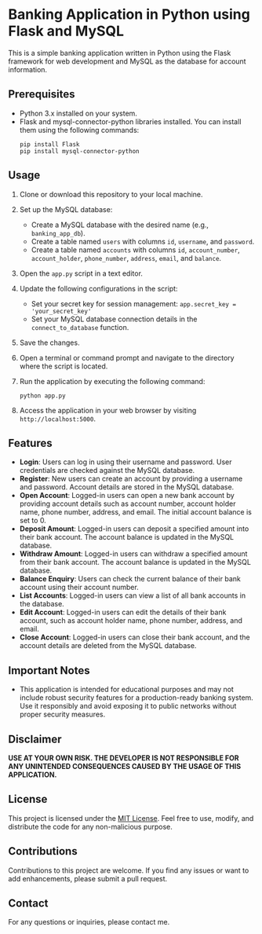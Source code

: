 # Banking Application in Python using Flask and MySQL

This is a simple banking application written in Python using the Flask framework for web development and MySQL as the database for account information.

## Prerequisites
- Python 3.x installed on your system.
- Flask and mysql-connector-python libraries installed. You can install them using the following commands:
  ```
  pip install Flask
  pip install mysql-connector-python
  ```

## Usage
1. Clone or download this repository to your local machine.

2. Set up the MySQL database:
   - Create a MySQL database with the desired name (e.g., `banking_app_db`).
   - Create a table named `users` with columns `id`, `username`, and `password`.
   - Create a table named `accounts` with columns `id`, `account_number`, `account_holder`, `phone_number`, `address`, `email`, and `balance`.

3. Open the `app.py` script in a text editor.

4. Update the following configurations in the script:
   - Set your secret key for session management: `app.secret_key = 'your_secret_key'`
   - Set your MySQL database connection details in the `connect_to_database` function.

5. Save the changes.

6. Open a terminal or command prompt and navigate to the directory where the script is located.

7. Run the application by executing the following command:
   ```
   python app.py
   ```

8. Access the application in your web browser by visiting `http://localhost:5000`.

## Features
- **Login**: Users can log in using their username and password. User credentials are checked against the MySQL database.
- **Register**: New users can create an account by providing a username and password. Account details are stored in the MySQL database.
- **Open Account**: Logged-in users can open a new bank account by providing account details such as account number, account holder name, phone number, address, and email. The initial account balance is set to 0.
- **Deposit Amount**: Logged-in users can deposit a specified amount into their bank account. The account balance is updated in the MySQL database.
- **Withdraw Amount**: Logged-in users can withdraw a specified amount from their bank account. The account balance is updated in the MySQL database.
- **Balance Enquiry**: Users can check the current balance of their bank account using their account number.
- **List Accounts**: Logged-in users can view a list of all bank accounts in the database.
- **Edit Account**: Logged-in users can edit the details of their bank account, such as account holder name, phone number, address, and email.
- **Close Account**: Logged-in users can close their bank account, and the account details are deleted from the MySQL database.

## Important Notes
- This application is intended for educational purposes and may not include robust security features for a production-ready banking system. Use it responsibly and avoid exposing it to public networks without proper security measures.

## Disclaimer
**USE AT YOUR OWN RISK. THE DEVELOPER IS NOT RESPONSIBLE FOR ANY UNINTENDED CONSEQUENCES CAUSED BY THE USAGE OF THIS APPLICATION.**

## License
This project is licensed under the [MIT License](LICENSE). Feel free to use, modify, and distribute the code for any non-malicious purpose.

## Contributions
Contributions to this project are welcome. If you find any issues or want to add enhancements, please submit a pull request.

## Contact
For any questions or inquiries, please contact me.
